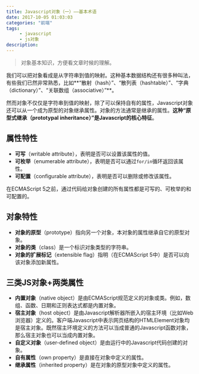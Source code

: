 ```yaml
---
title: Javascript对象（一）——基本术语
date: 2017-10-05 01:03:03
categories: "前端"
tags:
     - javascript
     - js对象
description:
---
```


> 对象基本知识，方便看文章时候的理解。
<!--more-->

我们可以把对象看成是从字符串到值的映射。这种基本数据结构还有很多种叫法，有些我们已然非常熟悉，比如**“散射（hash）”、“散列表（hashtable）”、“字典（dictionary）”、“关联数组（associative）”**。

然而对象不仅仅是字符串到值的映射，除了可以保持自有的属性，Javascript对象还可以从一个成为原型的对象继承属性。对象的方法通常是继承的属性。**这种“原型式继承（prototypal inheritance）”是Javascript的核心特征**。

## 属性特性
- **可写**（writable attribute），表明是否可以设置该属性的值。
- **可枚举**（enumerable attribute），表明是否可以通过`for/in`循环返回该属性。
- **可配置**（configurable attribute），表明是否可以删除或修改该属性。

在ECMAScript 5之前，通过代码给对象创建的所有属性都是可写的、可枚举的和可配置的。

## 对象特性
- **对象的原型**（prototype）指向另一个对象，本对象的属性继承自它的原型对象。
- **对象的类**（class）是一个标识对象类型的字符串。
- **对象的扩展标记**（extensible flag）指明（在ECMAScript 5中）是否可以向该对象添加新属性。

## 三类JS对象+两类属性
- **内置对象**（native object）是由ECMAScript规范定义的对象或类。例如，数组、函数、日期和正则表达式都是内置对象。
- **宿主对象**（host object）是由Javascript解析器所嵌入的宿主环境（比如Web浏览器）定义的。客户端Javascript中表示网页结构的HTMLElement对象均是宿主对象。既然宿主环境定义的方法可以当成普通的Javascript函数对象，那么宿主对象也可以当成内置对象。
- **自定义对象**（user-defined object）是由运行中的Javascript代码创建的对象。
- **自有属性**（own property）是直接在对象中定义的属性。
- **继承属性**（inherited property）是在对象的原型对象中定义的属性。
